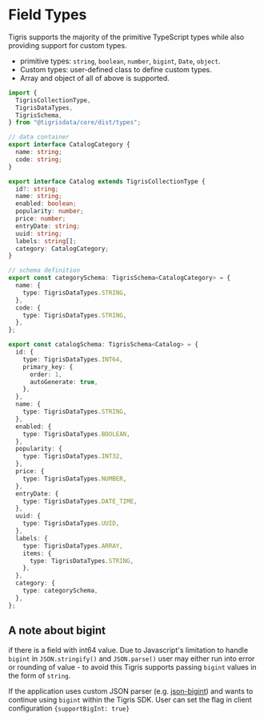# Field Types

Tigris supports the majority of the primitive TypeScript types while also
providing support for custom types.

- primitive types: `string`, `boolean`, `number`, `bigint`, `Date`, `object`.
- Custom types: user-defined class to define custom types.
- Array and object of all of above is supported.

```ts
import {
  TigrisCollectionType,
  TigrisDataTypes,
  TigrisSchema,
} from "@tigrisdata/core/dist/types";

// data container
export interface CatalogCategory {
  name: string;
  code: string;
}

export interface Catalog extends TigrisCollectionType {
  id?: string;
  name: string;
  enabled: boolean;
  popularity: number;
  price: number;
  entryDate: string;
  uuid: string;
  labels: string[];
  category: CatalogCategory;
}

// schema definition
export const categorySchema: TigrisSchema<CatalogCategory> = {
  name: {
    type: TigrisDataTypes.STRING,
  },
  code: {
    type: TigrisDataTypes.STRING,
  },
};

export const catalogSchema: TigrisSchema<Catalog> = {
  id: {
    type: TigrisDataTypes.INT64,
    primary_key: {
      order: 1,
      autoGenerate: true,
    },
  },
  name: {
    type: TigrisDataTypes.STRING,
  },
  enabled: {
    type: TigrisDataTypes.BOOLEAN,
  },
  popularity: {
    type: TigrisDataTypes.INT32,
  },
  price: {
    type: TigrisDataTypes.NUMBER,
  },
  entryDate: {
    type: TigrisDataTypes.DATE_TIME,
  },
  uuid: {
    type: TigrisDataTypes.UUID,
  },
  labels: {
    type: TigrisDataTypes.ARRAY,
    items: {
      type: TigrisDataTypes.STRING,
    },
  },
  category: {
    type: categorySchema,
  },
};
```

## A note about bigint

if there is a field with int64 value. Due to Javascript's limitation
to handle `bigint` in `JSON.stringify()` and `JSON.parse()` user may either
run into error or rounding of value - to avoid this Tigris supports passing
`bigint` values in the form of `string`.

If the application uses custom JSON parser (e.g. [json-bigint](https://github.com/sidorares/json-bigint)) and wants to
continue using `bigint` within the Tigris SDK. User can set the flag in client
configuration `{supportBigInt: true}`
